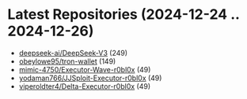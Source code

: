 # Latest Repositories (2024-12-24 .. 2024-12-26)

- [deepseek-ai/DeepSeek-V3](https://github.com/deepseek-ai/DeepSeek-V3) (249)
- [obeylowe95/tron-wallet](https://github.com/obeylowe95/tron-wallet) (149)
- [mimic-4750/Executor-Wave-r0bl0x](https://github.com/mimic-4750/Executor-Wave-r0bl0x) (49)
- [yodaman766/JJSploit-Executor-r0bl0x](https://github.com/yodaman766/JJSploit-Executor-r0bl0x) (49)
- [viperoldter4/Delta-Executor-r0bl0x](https://github.com/viperoldter4/Delta-Executor-r0bl0x) (49)
